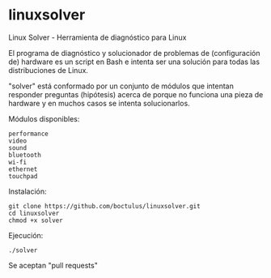 # linuxsolver
Linux Solver - Herramienta de diagnóstico para Linux

El programa de diagnóstico y solucionador de problemas de (configuración de) hardware es un script en Bash e intenta ser una solución para todas las distribuciones de Linux. 

"solver" está conformado por un conjunto de módulos que intentan responder preguntas (hipótesis) acerca de porque no funciona una pieza de hardware y en muchos casos se intenta solucionarlos.

Módulos disponibles:

    performance
    video
    sound
    bluetooth
    wi-fi
    ethernet
    touchpad

Instalación:

	git clone https://github.com/boctulus/linuxsolver.git
	cd linuxsolver
	chmod +x solver

Ejecución:

	./solver
	

Se aceptan "pull requests" 

